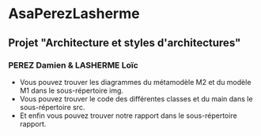 # AsaPerezLasherme

## Projet "Architecture et styles d'architectures"

### PEREZ Damien & LASHERME Loïc

- Vous pouvez trouver les diagrammes du métamodèle M2 et du modèle M1 dans le sous-répertoire img.
- Vous pouvez trouver le code des différentes classes et du main dans le sous-répertoire src.
- Et enfin vous pouvez trouver notre rapport dans le sous-répertoire rapport.
